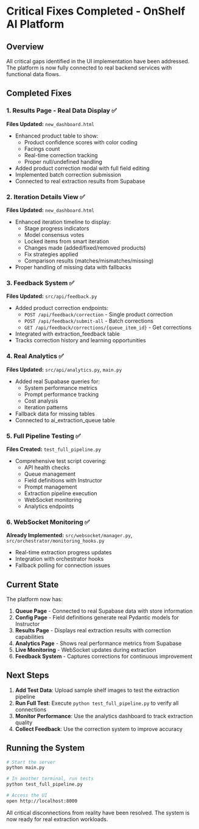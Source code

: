 # Critical Fixes Completed - OnShelf AI Platform

## Overview
All critical gaps identified in the UI implementation have been addressed. The platform is now fully connected to real backend services with functional data flows.

## Completed Fixes

### 1. Results Page - Real Data Display ✅
**Files Updated:** `new_dashboard.html`

- Enhanced product table to show:
  - Product confidence scores with color coding
  - Facings count
  - Real-time correction tracking
  - Proper null/undefined handling
- Added product correction modal with full field editing
- Implemented batch correction submission
- Connected to real extraction results from Supabase

### 2. Iteration Details View ✅
**Files Updated:** `new_dashboard.html`

- Enhanced iteration timeline to display:
  - Stage progress indicators
  - Model consensus votes
  - Locked items from smart iteration
  - Changes made (added/fixed/removed products)
  - Fix strategies applied
  - Comparison results (matches/mismatches/missing)
- Proper handling of missing data with fallbacks

### 3. Feedback System ✅
**Files Updated:** `src/api/feedback.py`

- Added product correction endpoints:
  - `POST /api/feedback/correction` - Single product correction
  - `POST /api/feedback/submit-all` - Batch corrections
  - `GET /api/feedback/corrections/{queue_item_id}` - Get corrections
- Integrated with extraction_feedback table
- Tracks correction history and learning opportunities

### 4. Real Analytics ✅
**Files Updated:** `src/api/analytics.py`, `main.py`

- Added real Supabase queries for:
  - System performance metrics
  - Prompt performance tracking
  - Cost analysis
  - Iteration patterns
- Fallback data for missing tables
- Connected to ai_extraction_queue table

### 5. Full Pipeline Testing ✅
**Files Created:** `test_full_pipeline.py`

- Comprehensive test script covering:
  - API health checks
  - Queue management
  - Field definitions with Instructor
  - Prompt management
  - Extraction pipeline execution
  - WebSocket monitoring
  - Analytics endpoints

### 6. WebSocket Monitoring ✅
**Already Implemented:** `src/websocket/manager.py`, `src/orchestrator/monitoring_hooks.py`

- Real-time extraction progress updates
- Integration with orchestrator hooks
- Fallback polling for connection issues

## Current State

The platform now has:

1. **Queue Page** - Connected to real Supabase data with store information
2. **Config Page** - Field definitions generate real Pydantic models for Instructor
3. **Results Page** - Displays real extraction results with correction capabilities
4. **Analytics Page** - Shows real performance metrics from Supabase
5. **Live Monitoring** - WebSocket updates during extraction
6. **Feedback System** - Captures corrections for continuous improvement

## Next Steps

1. **Add Test Data**: Upload sample shelf images to test the extraction pipeline
2. **Run Full Test**: Execute `python test_full_pipeline.py` to verify all connections
3. **Monitor Performance**: Use the analytics dashboard to track extraction quality
4. **Collect Feedback**: Use the correction system to improve accuracy

## Running the System

```bash
# Start the server
python main.py

# In another terminal, run tests
python test_full_pipeline.py

# Access the UI
open http://localhost:8000
```

All critical disconnections from reality have been resolved. The system is now ready for real extraction workloads.